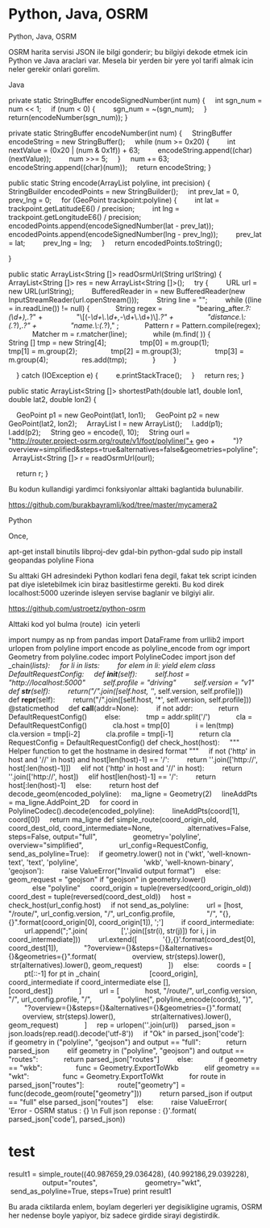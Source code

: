 # Python, Java, OSRM


Python, Java, OSRM




OSRM harita servisi JSON ile bilgi gonderir; bu bilgiyi dekode etmek icin Python ve Java araclari var. Mesela bir yerden bir yere yol tarifi almak icin neler gerekir onlari gorelim.

Java

private static StringBuffer encodeSignedNumber(int num) {
    int sgn_num = num << 1;
    if (num < 0) {
        sgn_num = ~(sgn_num);
    }
    return(encodeNumber(sgn_num));
}

private static StringBuffer encodeNumber(int num) {
    StringBuffer encodeString = new StringBuffer();
    while (num >= 0x20) {
        int nextValue = (0x20 | (num & 0x1f)) + 63;
        encodeString.append((char)(nextValue));
        num >>= 5;
    }
    num += 63;
    encodeString.append((char)(num));
    return encodeString;
}

public static String encode(ArrayList<GeoPoint> polyline, int precision) {
    StringBuilder encodedPoints = new StringBuilder();
    int prev_lat = 0, prev_lng = 0;
    for (GeoPoint trackpoint:polyline) {
        int lat = trackpoint.getLatitudeE6() / precision;
        int lng = trackpoint.getLongitudeE6() / precision;
        encodedPoints.append(encodeSignedNumber(lat - prev_lat));
        encodedPoints.append(encodeSignedNumber(lng - prev_lng));
        prev_lat = lat;
        prev_lng = lng;
    }
    return encodedPoints.toString();

}

public static ArrayList<String []> readOsrmUrl(String urlString) {
    ArrayList<String []> res = new ArrayList<String []>();
    try {
        URL url = new URL(urlString);
        BufferedReader in = new BufferedReader(new InputStreamReader(url.openStream()));
        String line = "";
        while ((line = in.readLine()) != null) {
            String regex =
                "bearing_after.*?:(\\d+),.*?" +
                "\\[(-*\\d+\\.\\d+,-*\\d+\\.\\d+)\\].*?" +
                "distance.\\:(.*?),.*?" +
                "name.\\:(.*?)," ;
            Pattern r = Pattern.compile(regex);
            Matcher m = r.matcher(line);
            while (m.find( )) {
                String [] tmp = new String[4];
                tmp[0] = m.group(1);
                tmp[1] = m.group(2);
                tmp[2] = m.group(3);
                tmp[3] = m.group(4);
                res.add(tmp);
            }
        }

    } catch (IOException e) {
        e.printStackTrace();
    }
    return res;
}

public static ArrayList<String []> shortestPath(double lat1, double lon1, double lat2, double lon2) {

    GeoPoint p1 = new GeoPoint(lat1, lon1);
    GeoPoint p2 = new GeoPoint(lat2, lon2);
    ArrayList<GeoPoint> l = new ArrayList<GeoPoint>();
    l.add(p1);
    l.add(p2);
    String geo = encode(l, 10);
    String ourl = "http://router.project-osrm.org/route/v1/foot/polyline("+ geo +
        ")?overview=simplified&steps=true&alternatives=false&geometries=polyline";
    ArrayList<String []> r = readOsrmUrl(ourl);

    return r;
}



Bu kodun kullandigi yardimci fonksiyonlar alttaki baglantida bulunabilir.



https://github.com/burakbayramli/kod/tree/master/mycamera2

Python

Once,

apt-get install binutils libproj-dev gdal-bin python-gdal
sudo pip install geopandas polyline Fiona 

Su alttaki GH adresindeki Python kodlari fena degil, fakat tek script icinden pat diye isletebilmek icin biraz basitlestirme gerekti. Bu kod direk localhost:5000 uzerinde isleyen servise baglanir ve bilgiyi alir.

https://github.com/ustroetz/python-osrm

Alttaki kod yol bulma (route)  icin yeterli

import numpy as np
from pandas import DataFrame
from urllib2 import urlopen
from polyline import encode as polyline_encode
from ogr import Geometry
from polyline.codec import PolylineCodec
import json
def _chain(*lists):
    for li in lists:
        for elem in li: yield elem
class DefaultRequestConfig:
    def __init__(self):
        self.host = "http://localhost:5000"
        self.profile = "driving"
        self.version = "v1"
    def __str__(self):
        return("/".join([self.host, '*', self.version, self.profile]))
    def __repr__(self):
        return("/".join([self.host, '*', self.version, self.profile]))
    @staticmethod
    def __call__(addr=None):
        if not addr:
            return DefaultRequestConfig()
        else:
            tmp = addr.split('/')
            cla = DefaultRequestConfig()
            cla.host = tmp[0]
            i = len(tmp)
            cla.version = tmp[i-2]
            cla.profile = tmp[i-1]
            return cla
RequestConfig = DefaultRequestConfig()
def check_host(host):
    """ Helper function to get the hostname in desired format """
    if not ('http' in host and '//' in host) and host[len(host)-1] == '/':
        return ''.join(['http://', host[:len(host)-1]])
    elif not ('http' in host and '//' in host):
        return ''.join(['http://', host])
    elif host[len(host)-1] == '/':
        return host[:len(host)-1]
    else:
        return host
def decode_geom(encoded_polyline):
    ma_ligne = Geometry(2)
    lineAddPts = ma_ligne.AddPoint_2D
    for coord in PolylineCodec().decode(encoded_polyline):
        lineAddPts(coord[1], coord[0])
    return ma_ligne
def simple_route(coord_origin_old, coord_dest_old, coord_intermediate=None,
                 alternatives=False, steps=False, output="full",
                 geometry='polyline', overview="simplified",
                 url_config=RequestConfig, send_as_polyline=True):
    if geometry.lower() not in ('wkt', 'well-known-text', 'text', 'polyline',
                                'wkb', 'well-known-binary', 'geojson'):
        raise ValueError("Invalid output format")
    else:
        geom_request = "geojson" if "geojson" in geometry.lower() \
            else "polyline"
    coord_origin = tuple(reversed(coord_origin_old))
    coord_dest = tuple(reversed(coord_dest_old))
    host = check_host(url_config.host)
    if not send_as_polyline:
        url = [host, "/route/", url_config.version, "/", url_config.profile,
               "/", "{},{}".format(coord_origin[0], coord_origin[1]), ';']
        if coord_intermediate:
            url.append(";".join(
                [','.join([str(i), str(j)]) for i, j in coord_intermediate]))
        url.extend([
            '{},{}'.format(coord_dest[0], coord_dest[1]),
            "?overview={}&steps={}&alternatives={}&geometries={}".format(
                 overview, str(steps).lower(),
                 str(alternatives).lower(), geom_request)
            ])
    else:
        coords = [
            pt[::-1] for pt in _chain(
                        [coord_origin],
                        coord_intermediate if coord_intermediate else [],
                        [coord_dest])
            ]
        url = [
            host, "/route/", url_config.version, "/", url_config.profile, "/",
            "polyline(", polyline_encode(coords), ")",
            "?overview={}&steps={}&alternatives={}&geometries={}".format(
                 overview, str(steps).lower(),
                 str(alternatives).lower(), geom_request)
            ]
    rep = urlopen(''.join(url))
    parsed_json = json.loads(rep.read().decode('utf-8'))
    if "Ok" in parsed_json['code']:
        if geometry in ("polyline", "geojson") and output == "full":
            return parsed_json
        elif geometry in ("polyline", "geojson") and output == "routes":
            return parsed_json["routes"]
        else:
            if geometry == "wkb":
                func = Geometry.ExportToWkb
            elif geometry == "wkt":
                func = Geometry.ExportToWkt
            for route in parsed_json["routes"]:
                route["geometry"] = func(decode_geom(route["geometry"]))
        return parsed_json if output == "full" else parsed_json["routes"]
    else:
        raise ValueError(
            'Error - OSRM status : {} \n Full json reponse : {}'.format(
                parsed_json['code'], parsed_json))
# test
result1 = simple_route((40.987659,29.036428), (40.992186,29.039228),
                       output="routes",
                       geometry="wkt",
                       send_as_polyline=True, steps=True)
print result1




Bu arada ciktilarda enlem, boylam degerleri yer degisikligine ugramis, OSRM her nedense boyle yapiyor, biz sadece girdide sirayi degistirdik.






